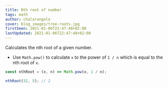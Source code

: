 ```yaml
---
title: Nth root of number
tags: math
author: chalarangelo
cover: blog_images/tree-roots.jpg
firstSeen: 2021-01-06T22:47:48+02:00
lastUpdated: 2021-01-06T22:47:48+02:00
---
```


Calculates the nth root of a given number.

- Use `Math.pow()` to calculate `x` to the power of `1 / n` which is equal to the nth root of `x`.

```js
const nthRoot = (x, n) => Math.pow(x, 1 / n);
```

```js
nthRoot(32, 5); // 2
```
